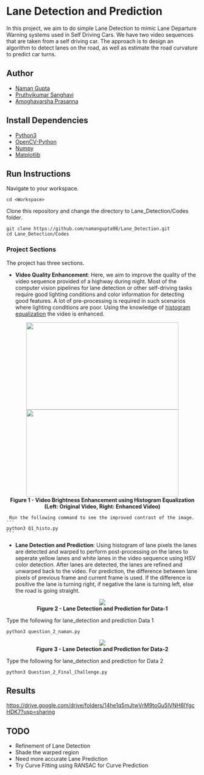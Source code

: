 # Lane Detection and Prediction
In this project, we aim to do simple Lane Detection to mimic Lane Departure Warning systems used in Self Driving Cars. We have two video sequences that are taken from a self driving car. The approach is to design an algorithm to detect lanes on the road, as well as estimate the road curvature to predict car turns.

## Author
- [Naman Gupta](https://github.com/namangupta98/)
- [Pruthvikumar Sanghavi](https://github.com/Pruthvi-Sanghavi/)
- [Amoghavarsha Prasanna](https://github.com/AmoghavarshaP)

## Install Dependencies

- [Python3](https://docs.python-guide.org/starting/install3/linux/)
- [OpenCV-Python](https://docs.opencv.org/master/d7/d9f/tutorial_linux_install.html)
- [Numpy](https://docs.scipy.org/doc/numpy/user/install.html)
- [Matplotlib](https://matplotlib.org/users/installing.html)

## Run Instructions
Navigate to your workspace.
```
cd <Workspace>
```
Clone this repository and change the directory to Lane_Detection/Codes folder.
```
git clone https://github.com/namangupta98/Lane_Detection.git
cd Lane_Detection/Codes
```
### Project Sections
The project has three sections.
- **Video Quality Enhancement**: Here, we aim to improve the quality of the video sequence provided of a highway during night. Most of the computer vision pipelines for lane detection or other self-driving tasks require good lighting conditions and color information for detecting good features. A lot of pre-processing is required in such scenarios where lighting conditions are poor. Using the knowledge of [histogram equalization](https://opencv-python-tutroals.readthedocs.io/en/latest/py_tutorials/py_imgproc/py_histograms/py_histogram_equalization/py_histogram_equalization.html) the video is enhanced.

<p align="center">
  <img width="400" height="228" src="https://github.com/namangupta98/Lane_Detection/blob/master/Reference%20Images/Q1-input.gif">
  <img width="400" height="228" src="https://github.com/namangupta98/Lane_Detection/blob/master/Reference%20Images/Q1-output.gif">
  <br><b>Figure 1 - Video Brightness Enhancement using Histogram Equalization (Left: Original Video, Right: Enhanced Video)</b><br>
</p>

     Run the following command to see the improved contrast of the image.
    ```
    python3 Q1_histo.py 
    ```
 - **Lane Detection and Prediction**: Using histogram of lane pixels the lanes are detected and warped to perform post-processing on the lanes to seperate yellow lanes and white lanes in the video sequence using HSV color detection. After lanes are detected, the lanes are refined and unwarped back to the video. For prediction, the difference between lane pixels of previous frame and current frame is used. If the difference is positive the lane is turning right, if negative the lane is turning left, else the road is going straight.
 
 <p align="center">
  <img src="https://github.com/namangupta98/Lane_Detection/blob/master/Reference%20Images/Q2-Data-1.gif">
  <br><b>Figure 2 - Lane Detection and Prediction for Data-1</b><br>
</p>  
    
Type the following for lane_detection and prediction Data 1
```
python3 question_2_naman.py
```
<p align="center">
  <img src="https://github.com/namangupta98/Lane_Detection/blob/master/Reference%20Images/Q2-Data-2.gif">
  <br><b>Figure 3 - Lane Detection and Prediction for Data-2</b><br>
</p>

Type the following for lane_detection and prediction for Data 2
```
python3 Question_2_Final_Challenge.py
```

## Results

https://drive.google.com/drive/folders/14he1q5mJtwVrM9toGu5lVNH6lYgcHDK7?usp=sharing

## TODO

- Refinement of Lane Detection
- Shade the warped region
- Need more accurate Lane Prediction
- Try Curve Fitting using RANSAC for Curve Prediction
